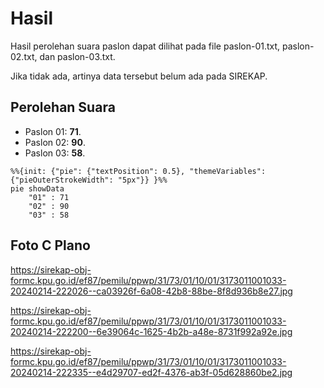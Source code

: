 # Hasil

Hasil perolehan suara paslon dapat dilihat pada file paslon-01.txt, paslon-02.txt, dan paslon-03.txt.

Jika tidak ada, artinya data tersebut belum ada pada SIREKAP.

## Perolehan Suara

 * Paslon 01: **71**.
 * Paslon 02: **90**.
 * Paslon 03: **58**.

```mermaid
%%{init: {"pie": {"textPosition": 0.5}, "themeVariables": {"pieOuterStrokeWidth": "5px"}} }%%
pie showData
    "01" : 71
    "02" : 90
    "03" : 58
```
## Foto C Plano

https://sirekap-obj-formc.kpu.go.id/ef87/pemilu/ppwp/31/73/01/10/01/3173011001033-20240214-222026--ca03926f-6a08-42b8-88be-8f8d936b8e27.jpg

https://sirekap-obj-formc.kpu.go.id/ef87/pemilu/ppwp/31/73/01/10/01/3173011001033-20240214-222200--6e39064c-1625-4b2b-a48e-8731f992a92e.jpg

https://sirekap-obj-formc.kpu.go.id/ef87/pemilu/ppwp/31/73/01/10/01/3173011001033-20240214-222335--e4d29707-ed2f-4376-ab3f-05d628860be2.jpg
